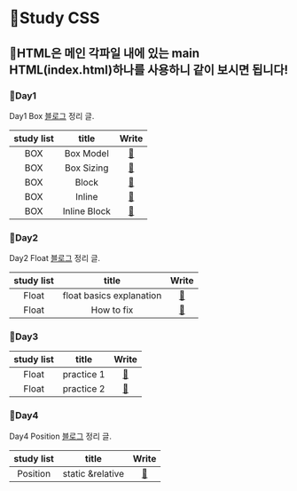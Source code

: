 # 🙌Study CSS

## 👀HTML은 메인 각파일 내에 있는 main HTML(index.html)하나를 사용하니 같이 보시면 됩니다!

### 🌱Day1

Day1 Box [블로그](https://yoon-min-codinglog.tistory.com/33) 정리 글.

| study list |    title     |                                              Write                                               |
| :--------: | :----------: | :----------------------------------------------------------------------------------------------: |
|    BOX     |  Box Model   | <a href="https://github.com/Y00NMIN/Kimbug-CSS-HTML/blob/main/StudyCSS/Box/BoxModel.css">📄</a>  |
|    BOX     |  Box Sizing  | <a href="https://github.com/Y00NMIN/Kimbug-CSS-HTML/blob/main/StudyCSS/Box/BoxSizing.css">📄</a> |
|    BOX     |    Block     |   <a href="https://github.com/Y00NMIN/Kimbug-CSS-HTML/blob/main/StudyCSS/Box/Block.css">📄</a>   |
|    BOX     |    Inline    |                    <a href="https://yoon-min-codinglog.tistory.com/33">📄</a>                    |
|    BOX     | Inline Block |                    <a href="https://yoon-min-codinglog.tistory.com/33">📄</a>                    |

### 🌱Day2

Day2 Float [블로그](https://yoon-min-codinglog.tistory.com/34) 정리 글.

| study list |          title           |                                                Write                                                 |
| :--------: | :----------------------: | :--------------------------------------------------------------------------------------------------: |
|   Float    | float basics explanation | <a href="https://github.com/Y00NMIN/Kimbug-CSS-HTML/blob/main/StudyCSS/Float/BasicsFloat.css">📄</a> |
|   Float    |        How to fix        | <a href="https://github.com/Y00NMIN/Kimbug-CSS-HTML/blob/main/StudyCSS/Float/HowfixFloat.css">📄</a> |

### 🌱Day3

| study list |   title    |                                            Write                                             |
| :--------: | :--------: | :------------------------------------------------------------------------------------------: |
|   Float    | practice 1 | <a href="https://github.com/Y00NMIN/Kimbug-CSS-HTML/blob/main/StudyCSS/Float/float-1">📂</a> |
|   Float    | practice 2 | <a href="https://github.com/Y00NMIN/Kimbug-CSS-HTML/blob/main/StudyCSS/Float/float-2">📂</a> |

### 🌱Day4

Day4 Position [블로그]() 정리 글.

| study list |      title       |                                          Write                                          |
| :--------: | :--------------: | :-------------------------------------------------------------------------------------: |
|  Position  | static &relative | <a href="https://github.com/Y00NMIN/Kimbug-CSS-HTML/blob/main/StudyCSS/Position">📂</a> |
